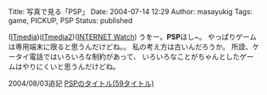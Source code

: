 Title: 写真で見る「PSP」
Date: 2004-07-14 12:29
Author: masayukig
Tags: game, PICKUP, PSP
Status: published

([ITmedia](http://www.itmedia.co.jp/lifestyle/articles/0407/13/news005.html))([ITmedia2](http://www.itmedia.co.jp/lifestyle/articles/0407/13/news019.html))([INTERNET
Watch](http://internet.watch.impress.co.jp/cda/news/2004/07/12/3872.html))
うをー。**PSP**ほし\~。
やっぱりゲームは専用端末に限ると思うんだけどね。。
私の考え方は古いんだろうか。
所詮、ケータイ電話ではいろいろな制約があって、
いろいろなことがちゃんとしたゲームはやりにくいと思うんだけどね。

2004/08/03追記
[PSPのタイトル(59タイトル)](http://www.famitsu.com/game/news/2004/07/12/103,1089627356,28497,0,0.html)

